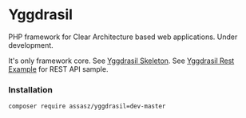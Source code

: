 # Yggdrasil

PHP framework for Clear Architecture based web applications. Under development.

It's only framework core. See [Yggdrasil Skeleton](https://github.com/Assasz/yggdrasil-skeleton). See [Yggdrasil Rest Example](https://github.com/Assasz/yggdrasil-skeleton) for REST API sample.


### Installation

```
composer require assasz/yggdrasil=dev-master
```
